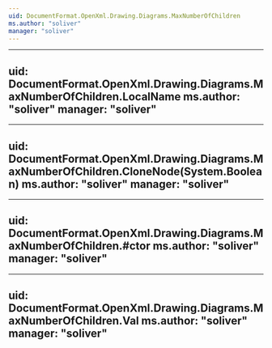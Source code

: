 ```yaml
---
uid: DocumentFormat.OpenXml.Drawing.Diagrams.MaxNumberOfChildren
ms.author: "soliver"
manager: "soliver"
---
```


---
uid: DocumentFormat.OpenXml.Drawing.Diagrams.MaxNumberOfChildren.LocalName
ms.author: "soliver"
manager: "soliver"
---

---
uid: DocumentFormat.OpenXml.Drawing.Diagrams.MaxNumberOfChildren.CloneNode(System.Boolean)
ms.author: "soliver"
manager: "soliver"
---

---
uid: DocumentFormat.OpenXml.Drawing.Diagrams.MaxNumberOfChildren.#ctor
ms.author: "soliver"
manager: "soliver"
---

---
uid: DocumentFormat.OpenXml.Drawing.Diagrams.MaxNumberOfChildren.Val
ms.author: "soliver"
manager: "soliver"
---
